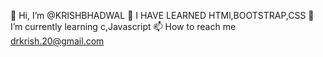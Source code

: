 👋 Hi, I’m @KRISHBHADWAL
👀 I HAVE LEARNED HTMl,BOOTSTRAP,CSS
🌱 I’m currently learning c,Javascript
📫 How to reach me drkrish.20@gmail.com
